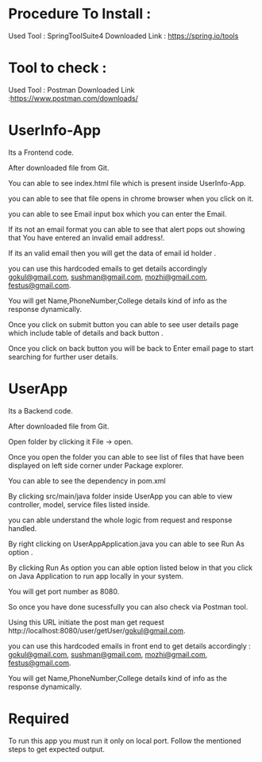 # Procedure To Install :
Used Tool : SpringToolSuite4
Downloaded Link : https://spring.io/tools

# Tool to check :
Used Tool : Postman
Downloaded Link :https://www.postman.com/downloads/


# UserInfo-App

Its a Frontend code.

After downloaded file from Git.

You can able to see index.html file which is present inside UserInfo-App.

you can able to see that file opens in chrome browser when you click on it.

you can able to see Email input box which you can enter the Email.

If its not an email format you can able to see that alert pops out showing that You have entered an invalid email address!.

If its an valid email then you will get the data of email id holder .

you can use this hardcoded emails to get details accordingly gokul@gmail.com, sushman@gmail.com, mozhi@gmail.com, festus@gmail.com.

You will get Name,PhoneNumber,College details kind of info as the response dynamically.

Once you click on submit button you can able to see user details page which include table of details and back button .

Once you click on back button you will be back to Enter email page to start searching for further user details.

# UserApp

Its a Backend code.

After downloaded file from Git.

Open folder by clicking it File -> open.

Once you open the folder you can able to see list of files that have been displayed on left side corner under Package explorer.

You can able to see the dependency in pom.xml

By clicking src/main/java folder inside UserApp you can able to view controller, model, service files listed inside.

you can able understand the whole logic from request and response handled.

By right clicking on UserAppApplication.java you can able to see Run As option .

By clicking Run As option you can able option listed below in that you click on Java Application to run app locally in your system.

You will get port number as 8080.

So once you have done sucessfully you can also check via Postman tool.

Using this URL initiate the post man get request http://localhost:8080/user/getUser/gokul@gmail.com.

you can use this hardcoded emails in front end to get details accordingly : gokul@gmail.com, sushman@gmail.com, mozhi@gmail.com, festus@gmail.com.

You will get Name,PhoneNumber,College details kind of info as the response dynamically.

# Required
To run this app you must run it only on local port. Follow the mentioned steps to get expected output.



